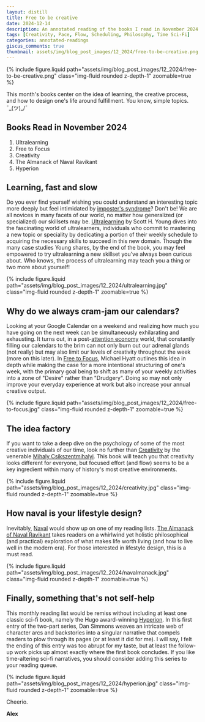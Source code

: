```yaml
---
layout: distill
title: Free to be creative
date: 2024-12-14
description: An annotated reading of the books I read in November 2024.
tags: [Creativity, Pace, Flow, Scheduling, Philosophy, Time Sci-Fi]
categories: annotated-readings
giscus_comments: true
thumbnail: assets/img/blog_post_images/12_2024/free-to-be-creative.png
---
```


<div class="l-page">
  {% include figure.liquid path="assets/img/blog_post_images/12_2024/free-to-be-creative.png" class="img-fluid rounded z-depth-1" zoomable=true %}
</div>

This month's books center on the idea of learning, the creative process, and how to design one's life around fulfillment. You know, simple topics. ¯\_(ツ)_/¯

## Books Read in November 2024
1. Ultralearning
2. Free to Focus
3. Creativity
4. The Almanack of Naval Ravikant
5. Hyperion

## Learning, fast and slow

Do you ever find yourself wishing you could understand an interesting topic more deeply but feel intimidated by [imposter's syndrome](https://en.wikipedia.org/wiki/Impostor_syndrome)? Don't be! We are all novices in many facets of our world, no matter how generalized (or specialized) our skillsets may be. [Ultralearning](https://www.scotthyoung.com/blog/ultralearning/) by Scott H. Young dives into the fascinating world of ultralearners, individuals who commit to mastering a new topic or speciality by dedicating a portion of their weekly schedule to acquiring the necessary skills to succeed in this new domain. Though the many case studies Young shares, by the end of the book, you may feel empowered to try ultralearning a new skillset you've always been curious about. Who knows, the process of ultralearning may teach you a thing or two more about yourself!

<div class="l-body">
  {% include figure.liquid path="assets/img/blog_post_images/12_2024/ultralearning.jpg" class="img-fluid rounded z-depth-1" zoomable=true %}
</div>

## Why do we always cram-jam our calendars?

Looking at your Google Calendar on a weekend and realizing how much you have going on the next week can be simultaneously exhilarating and exhausting. It turns out, in a post-[attention economy](https://en.wikipedia.org/wiki/Attention_economy) world, that constantly filling our calendars to the brim can not only burn out our adrenal glands (not really) but may also limit our levels of creativity throughout the week (more on this later). In [Free to Focus](https://freetofocusbook.com/), Michael Hyatt outlines this idea in depth while making the case for a more intentional structuring of one's week, with the primary goal being to shift as many of your weekly activities into a zone of "Desire" rather than "Drudgery". Doing so may not only improve your everyday experience at work but also increase your annual creative output.

<div class="l-body">
  {% include figure.liquid path="assets/img/blog_post_images/12_2024/free-to-focus.jpg" class="img-fluid rounded z-depth-1" zoomable=true %}
</div>

## The idea factory

If you want to take a deep dive on the psychology of some of the most creative individuals of our time, look no further than [Creativity](https://www.harpercollins.com/products/creativity-mihaly-csikszentmihalyi) by the venerable [Mihaly Csikszentmihalyi](https://en.wikipedia.org/wiki/Mihaly_Csikszentmihalyi). This book will teach you that creativity looks different for everyone, but focused effort (and flow) seems to be a key ingredient within many of history's most creative environments.

<div class="l-body">
  {% include figure.liquid path="assets/img/blog_post_images/12_2024/creativity.jpg" class="img-fluid rounded z-depth-1" zoomable=true %}
</div>

## How naval is your lifestyle design?

Inevitably, [Naval](https://en.wikipedia.org/wiki/Naval_Ravikant) would show up on one of my reading lists. [The Almanack of Naval Ravikant](https://www.navalmanack.com/) takes readers on a whirlwind yet holistic philosophical (and practical) exploration of what makes life worth living (and how to live well in the modern era). For those interested in lifestyle design, this is a must read.

<div class="l-body">
  {% include figure.liquid path="assets/img/blog_post_images/12_2024/navalmanack.jpg" class="img-fluid rounded z-depth-1" zoomable=true %}
</div>

## Finally, something that's not self-help

This monthly reading list would be remiss without including at least one classic sci-fi book, namely the Hugo award-winning [Hyperion](https://en.wikipedia.org/wiki/Hyperion_(Simmons_novel)). In this first entry of the two-part series, Dan Simmons weaves an intricate web of character arcs and backstories into a singular narrative that compels readers to plow through its pages (or at least it did for me). I will say, I felt the ending of this entry was too abrupt for my taste, but at least the follow-up work picks up almost exactly where the first book concludes. If you like time-altering sci-fi narratives, you should consider adding this series to your reading queue.

<div class="l-body">
  {% include figure.liquid path="assets/img/blog_post_images/12_2024/hyperion.jpg" class="img-fluid rounded z-depth-1" zoomable=true %}
</div>

Cheerio.

**Alex**